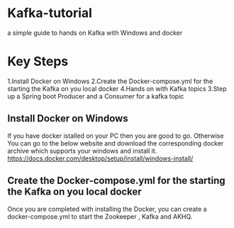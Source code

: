 # Kafka-tutorial
a simple guide to hands on Kafka with Windows and docker

# Key Steps

1.Install Docker on Windows
2.Create the Docker-compose.yml for the starting the Kafka on you local docker
4.Hands on with Kafka topics
3.Step up a Spring boot Producer and a Consumer for a kafka topic

## Install Docker on Windows
If you have docker istalled on your PC then you are good to go. 
Otherwise You can go to the below website and download the corresponding docker archive which supports your windows and install it.
https://docs.docker.com/desktop/setup/install/windows-install/

## Create the Docker-compose.yml for the starting the Kafka on you local docker

Once you are completed with installing the Docker, you can create a docker-compose.yml to start the Zookeeper , Kafka and AKHQ.
